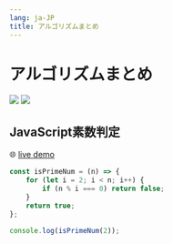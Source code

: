 ```yaml
---
lang: ja-JP
title: アルゴリズムまとめ
---
```


# アルゴリズムまとめ

![](https://img.shields.io/badge/-Typescript-9ca3af.svg?logo=typescript&style=popout-square)  ![](https://img.shields.io/badge/-Javascript-9ca3af.svg?logo=javascript&style=popout-square)



## JavaScript素数判定

🌐 [live demo](https://codepen.io/kensoz/pen/zYjQJOY)

```js
const isPrimeNum = (n) => {
	for (let i = 2; i < n; i++) {
		if (n % i === 0) return false;
	}
	return true;
};

console.log(isPrimeNum(2));
```

